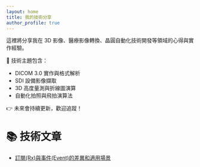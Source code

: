 ```yaml
---
layout: home
title: 我的技術分享
author_profile: true
---
```


這裡將分享我在 3D 影像、醫療影像轉換、晶圓自動化技術開發等領域的心得與實作經驗。

🔧 技術主題包含：
- DICOM 3.0 實作與格式解析
- SDI 設備影像擷取
- 3D 高度量測與折線圖演算
- 自動化拍照與飛拍演算法

👉 未來會持續更新，歡迎追蹤！

# 📚 技術文章
- [訂閱(Rx)與事件(Event)的差異和適用場景](./posts/RxAndEvent.md)
